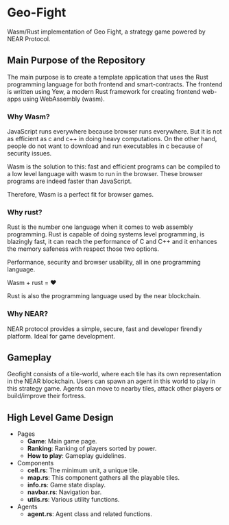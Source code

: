 # Geo-Fight
Wasm/Rust implementation of Geo Fight, a strategy game powered by NEAR Protocol.

## Main Purpose of the Repository
The main purpose is to create a template application that uses the Rust programming language for both frontend and smart-contracts. 
The frontend is written using Yew, a modern Rust framework for creating frontend web-apps using WebAssembly (wasm).

### Why Wasm?
JavaScript runs everywhere because browser runs everywhere. But it is not as efficient as c and c++ in doing heavy computations. On the other hand, people do not want to download and run executables in c because of security issues.

Wasm is the solution to this: fast and efficient programs can be compiled to a low level language with wasm to run in the browser. These browser programs are indeed faster than JavaScript. 

Therefore, Wasm is a perfect fit for browser games.


### Why rust? 
Rust is the number one language when it comes to web assembly programming. Rust is capable of doing systems level programming, is blazingly fast, it can reach the performance of C and C++ and it enhances the memory safeness with respect those two options. 

Performance, security and browser usability, all in one programming language.

Wasm + rust = ❤️ 

Rust is also the programming language used by the near blockchain.

### Why NEAR?
NEAR protocol provides a simple, secure, fast and developer firendly platform. Ideal for game development.

## Gameplay
Geofight consists of a tile-world, where each tile has its own representation in the NEAR blockchain. Users can spawn an agent in this world to play in this strategy game. Agents can move to nearby tiles, attack other players or build/improve their fortress.

## High Level Game Design
* Pages
  * **Game**: Main game page.
  * **Ranking**: Ranking of players sorted by power.
  * **How to play**: Gameplay guidelines.
* Components
  * **cell.rs**: The minimum unit, a unique tile.
  * **map.rs**: This component gathers all the playable tiles. 
  * **info.rs**: Game state display.
  * **navbar.rs**: Navigation bar.
  * **utils.rs**: Various utility functions. 
* Agents
  * **agent.rs**: Agent class and related functions. 




